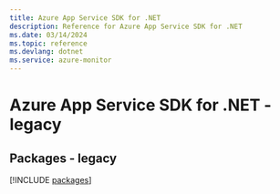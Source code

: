 ```yaml
---
title: Azure App Service SDK for .NET
description: Reference for Azure App Service SDK for .NET
ms.date: 03/14/2024
ms.topic: reference
ms.devlang: dotnet
ms.service: azure-monitor
---
```

# Azure App Service SDK for .NET - legacy
## Packages - legacy
[!INCLUDE [packages](app-service-index.md)]
